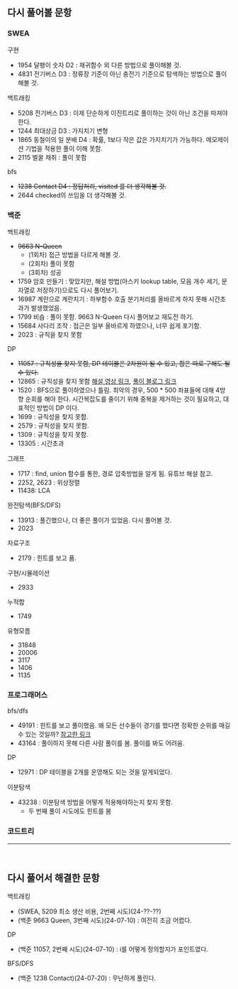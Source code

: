 ## 다시 풀어볼 문항

### SWEA

구현
- 1954 달팽이 숫자 D2 : 재귀함수 외 다른 방법으로 풀이해볼 것.
- 4831 전기버스 D3 : 정류장 기준이 아닌 충전기 기준으로 탐색하는 방법으로 풀이해볼 것.

백트래킹
- 5208 전기버스 D3 : 이제 단순하게 이진트리로 풀이하는 것이 아닌 조건을 따져야 한다.
- 1244 최대상금 D3 :  가지치기 변형
- 1865 동철이의 일 분배 D4 : 확률, 1보다 작은 값은 가지치기가 가능하다. 메모제이션 기법을 적용한 풀이 이해 못함.
- 2115 벌꿀 채취 : 풀이 못함


bfs
- ~~1238 Contact D4 : 정답처리, visited 를 더 생각해볼 것.~~
- 2644 checked의 쓰임을 더 생각해볼 것.

### 백준

백트래킹
- ~~9663 N-Queen~~
  - (1회차) 접근 방법을 다르게 해볼 것.
  - (2회차) 풀이 못함
  - (3회차) 성공
- 1759 암호 만들기 : 맞았지만, 해설 방법(아스키 lookup table, 모음 개수 세기, 문자열로 저장하기)으로도 다시 풀어보기.
- 16987 계란으로 계란치기 : 하부함수 호출 분기처리를 올바르게 하지 못해 시간초과가 발생했었음.
- 1799 비숍 : 풀이 못함. 9663 N-Queen 다시 풀어보고 재도전 하기.  
- 15684 사다리 조작 : 접근은 일부 올바르게 하였으나, 너무 쉽게 포기함.
- 2023 : 규칙을 찾지 못함

DP
- ~~11057 : 규칙성을 찾지 못함, DP 테이블은 2차원이 될 수 있고, 합은 따로 구해도 될 수 있다.~~
- 12865 : 규칙성을 찾지 못함 [해설 영상 링크](https://youtu.be/S-7YAuT9nDk?si=CvgGTnWhdEj_Usdn), [풀이 블로그 링크](https://velog.io/@rhdmstj17/Knapsack배낭-알고리즘-python-물건은-쪼갤-수-없을-때)
- 1520 : BFS으로 풀이하였으나 틀림. 최악의 경우, 500 * 500 좌표들에 대해 4방향 순회를 해야 한다. 시간복잡도를 줄이기 위해 중복을 제거하는 것이 필요하고, 대표적인 방법이 DP 이다.
- 1699 : 규칙성을 찾지 못함.
- 2579 : 규칙성을 찾지 못함.
- 1309 : 규칙성을 찾지 못함.
- 13305 : 시간초과

그래프
- 1717 : find, union 함수를 통한, 경로 압축방법을 알게 됨. 유튜브 해설 참고.
- 2252, 2623 : 위상정렬
- 11438: LCA

완전탐색(BFS/DFS)
- 13913 : 풀긴했으나, 더 좋은 풀이가 있었음. 다시 풀어볼 것.
- 2023

자료구조
- 2179 : 힌트를 보고 품.

구현/시뮬레이션
- 2933

누적합
- 1749

유형모름
- 31848
- 20006
- 3117
- 1406
- 1135

### 프로그래머스

bfs/dfs
- 49191 : 힌트를 보고 풀이했음. 왜 모든 선수들이 경기를 했다면 정확한 순위를 매길 수 있는 것일까? [참고한 링크](https://cheon2308.tistory.com/entry/%ED%94%84%EB%A1%9C%EA%B7%B8%EB%9E%98%EB%A8%B8%EC%8A%A4-%ED%8C%8C%EC%9D%B4%EC%8D%AC-%EC%88%9C%EC%9C%84)
- 43164 : 풀이하지 못해 다른 사람 풀이를 봄. 풀이를 봐도 어려움.

DP
- 12971 : DP 테이블을 2개를 운영해도 되는 것을 알게되었다.

이분탐색
- 43238 : 이분탐색 방법을 어떻게 적용해야하는지 찾지 못함.
  - 두 번째 풀이 시도에도 힌트를 봄

### 코드트리

---
<br />

## 다시 풀어서 해결한 문항

백트래킹
- (SWEA, 5209 최소 생산 비용, 2번째 시도)(24-??-??)
- (백준 9663 Queen, 3번째 시도)(24-07-10) : 여전히 조금 어렵다.

DP
- (백준 11057, 2번째 시도)(24-07-10) : i를 어떻게 정의할지가 포인트였다.

BFS/DFS
- (백준 1238 Contact)(24-07-20) : 무난하게 풀린다.